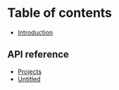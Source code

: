 # Table of contents

* [Introduction](README.md)

## API reference

* [Projects](api-reference/projects.md)
* [Untitled](api-reference/untitled.md)

